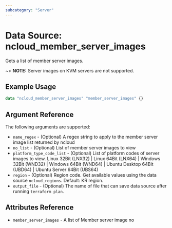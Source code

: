 ```yaml
---
subcategory: "Server"
---
```



# Data Source: ncloud_member_server_images

Gets a list of member server images.

~> **NOTE:** Server images on KVM servers are not supported.

## Example Usage

```terraform
data "ncloud_member_server_images" "member_server_images" {}
```

## Argument Reference

The following arguments are supported:

* `name_regex` - (Optional) A regex string to apply to the member server image list returned by ncloud
* `no_list` - (Optional) List of member server images to view
* `platform_type_code_list` - (Optional) List of platform codes of server images to view. Linux 32Bit (LNX32) | Linux 64Bit (LNX64) | Windows 32Bit (WND32) | Windows 64Bit (WND64) | Ubuntu Desktop 64Bit (UBD64) | Ubuntu Server 64Bit (UBS64)
* `region` - (Optional) Region code. Get available values using the data source `ncloud_regions`.
    Default: KR region.
* `output_file` - (Optional) The name of file that can save data source after running `terraform plan`.

## Attributes Reference

* `member_server_images` - A list of Member server image no
